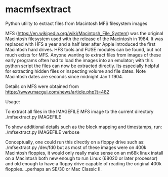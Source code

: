 # macmfsextract
Python utility to extract files from Macintosh MFS filesystem images

MFS (https://en.wikipedia.org/wiki/Macintosh_File_System) was the original Macintosh filesystem used with the release of the Macintosh in 1984. It was replaced with HFS a year and a half later after Apple introduced the first Macintosh hard drives. HFS tools and FUSE modules can be found, but not much exists for MFS. Anyone wanting to extract files from images of these early programs often had to load the images into an emulator; with this python script the files can now be extracted directly. Its especially helpful for extracting hidden files or inspecting volume and file dates. Note Macintosh dates are seconds since midnight Jan 1 1904.

Details on MFS were obtained from https://www.macgui.com/news/article.php?t=482

Usage:

To extract all files in the IMAGEFILE MFS image to the current directory
./mfsextract.py IMAGEFILE

To show additional details such as the block mapping and timestamps, run:
./mfsextract.py IMAGEFILE verbose

Conceptually, one could run this directly on a floppy drive such as:
./mfsextract.py /dev/fd0
but as most of these images were on 400k Macintosh floppies, it would only really make sense on an m68k linux install on a Macintosh both new enough to run Linux (68020 or later processor) and old enough to have a floppy drive capable of reading the original 400k floppies....perhaps an SE/30 or Mac Classic II.
